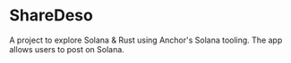 # ShareDeso

A project to explore Solana &amp; Rust using Anchor's Solana tooling. The app allows users to post on Solana.
